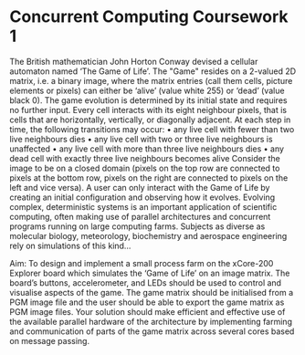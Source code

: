 # Concurrent Computing Coursework 1
The British mathematician John Horton Conway
devised a cellular automaton named ‘The Game of Life’. The "Game"
resides on a 2-valued 2D matrix, i.e. a binary image, where the
matrix entries (call them cells, picture elements or pixels) can either
be ‘alive’ (value white 255) or ‘dead’ (value black 0). The game
evolution is determined by its initial state and requires no further
input. Every cell interacts with its eight neighbour pixels, that is cells
that are horizontally, vertically, or diagonally adjacent. At each step
in time, the following transitions may occur:
• any live cell with fewer than two live neighbours dies
• any live cell with two or three live neighbours is unaffected
• any live cell with more than three live neighbours dies
• any dead cell with exactly three live neighbours becomes alive
Consider the image to be on a closed domain (pixels on the top row
are connected to pixels at the bottom row, pixels on the right are
connected to pixels on the left and vice versa). A user can only
interact with the Game of Life by creating an initial configuration
and observing how it evolves. Evolving complex, deterministic
systems is an important application of scientific computing, often
making use of parallel architectures and concurrent programs
running on large computing farms. Subjects as diverse as molecular
biology, meteorology, biochemistry and aerospace engineering rely
on simulations of this kind…

Aim: To design and implement a small process
farm on the xCore-200 Explorer board which simulates the ‘Game of
Life’ on an image matrix. The board’s buttons, accelerometer, and
LEDs should be used to control and visualise aspects of the game.
The game matrix should be initialised from a PGM image file and the
user should be able to export the game matrix as PGM image files.
Your solution should make efficient and effective use of the
available parallel hardware of the architecture by implementing
farming and communication of parts of the game matrix across
several cores based on message passing.
